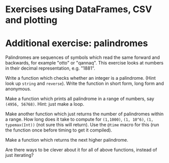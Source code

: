 # Exercises using DataFrames, CSV and plotting


# Additional exercise: palindromes

Palindromes are sequences of symbols which read the same forward and
backwards, for example "otto" or "qannaq".  This exercise looks at
numbers in their decimal representation, e.g. "1881".

Write a function which checks whether an integer is a palindrome.
(Hint look up `string` and `reverse`).  Write the function in short
form, long form and anonymous.

Make a function which prints all palindrome in a range of numbers, say
`(4956, 56768)`.  Hint: just make a loop.

Make another function which just returns the number of palindromes
within a range.  How long does it take to compute for `(1,1000)`, `(1,
10^6)`, `(1, typemax(Int))` (not sure this will return).  Use the
`@time` macro for this (run the function once before timing to get it
compiled).

Make a function which returns the next higher palindrome.

Are there ways to be clever about it for all of above functions,
instead of just iterating?
